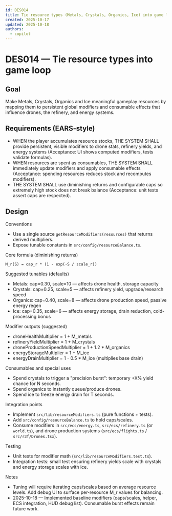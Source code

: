 ```yaml
---
id: DES014
title: Tie resource types (Metals, Crystals, Organics, Ice) into game loop
created: 2025-10-17
updated: 2025-10-18
authors:
  - copilot
---
```


# DES014 — Tie resource types into game loop

## Goal

Make Metals, Crystals, Organics and Ice meaningful gameplay resources by mapping them to persistent global modifiers and consumable effects that influence drones, the refinery, and energy systems.

## Requirements (EARS-style)

- WHEN the player accumulates resource stocks, THE SYSTEM SHALL provide persistent, visible modifiers to drone stats, refinery yields, and energy systems (Acceptance: UI shows computed modifiers, tests validate formulas).
- WHEN resources are spent as consumables, THE SYSTEM SHALL immediately update modifiers and apply consumable effects (Acceptance: spending resources reduces stock and recomputes modifiers).
- THE SYSTEM SHALL use diminishing returns and configurable caps so extremely high stock does not break balance (Acceptance: unit tests assert caps are respected).

## Design

Conventions

- Use a single source `getResourceModifiers(resources)` that returns derived multipliers.
- Expose tunable constants in `src/config/resourceBalance.ts`.

Core formula (diminishing returns)

```
M_r(S) = cap_r * (1 - exp(-S / scale_r))
```

Suggested tunables (defaults)

- Metals: cap=0.30, scale=10 — affects drone health, storage capacity
- Crystals: cap=0.25, scale=5 — affects refinery yield, upgrade/research speed
- Organics: cap=0.40, scale=8 — affects drone production speed, passive energy regen
- Ice: cap=0.35, scale=6 — affects energy storage, drain reduction, cold-processing bonus

Modifier outputs (suggested)

- droneHealthMultiplier = 1 + M_metals
- refineryYieldMultiplier = 1 + M_crystals
- droneProductionSpeedMultiplier = 1 + 1.2 \* M_organics
- energyStorageMultiplier = 1 + M_ice
- energyDrainMultiplier = 1 - 0.5 \* M_ice (multiplies base drain)

Consumables and special uses

- Spend crystals to trigger a "precision burst": temporary +X% yield chance for N seconds.
- Spend organics to instantly queue/produce drones.
- Spend ice to freeze energy drain for T seconds.

Integration points

- Implement `src/lib/resourceModifiers.ts` (pure functions + tests).
- Add `src/config/resourceBalance.ts` to hold caps/scales.
- Consume modifiers in `src/ecs/energy.ts`, `src/ecs/refinery.ts` (or `world.ts`), and drone production systems (`src/ecs/flights.ts` / `src/r3f/Drones.tsx`).

Testing

- Unit tests for modifier math (`src/lib/resourceModifiers.test.ts`).
- Integration tests: small test ensuring refinery yields scale with crystals and energy storage scales with ice.

Notes

- Tuning will require iterating caps/scales based on average resource levels. Add debug UI to surface per-resource M_r values for balancing.
- 2025-10-18 — Implemented baseline modifiers (caps/scales, helper, ECS integration, HUD debug list). Consumable burst effects remain future work.
